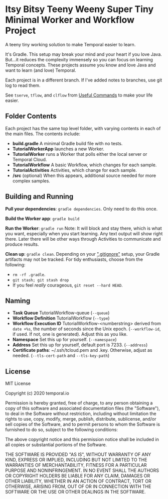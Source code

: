 # Itsy Bitsy Teeny Weeny Super Tiny Minimal Worker and Workflow Project

A teeny tiny working solution to make Temporal easier to learn. 

It's Gradle. This setup may break your mind and your heart if you love Java.  But...it reduces the complexity immensely so you can focus on learning Temporal concepts. These projects assume you know and love Java and want to learn (and love) Temporal.

Each project is in a different branch. If I've added notes to branches, use git log to read them.

See `tserve`, `tflow`, and `clflow` from [Useful Commands](https://github.com/fairlydurable/useful-cmds) to make your life easier.

## Folder Contents

Each project has the same top level folder, with varying contents in each of the main files. The contents include:

* **build.gradle** A minimal Gradle build file with no tests.
* **TutorialWorkerApp** launches a new Worker.
* **TutorialWorker** runs a Worker that polls either the local server or Temporal Cloud.
* **TutorialWorkflow** A basic Workflow, which changes for each sample.
* **TutorialActivities** Activities, which change for each sample.
* **/src** (optional) When this appears, additional source needed for more complex samples.

## Building and Running

**Pull your dependencies**: `gradle dependencies`. Only need to do this once.

**Build the Worker app**: `gradle build`

**Run the Worker**: `gradle run` Note: It will block and stay there, which is what you want, especially when you start learning. Any text output will show right there. Later there will be other ways through Activities to communicate and produce results.

**Clean up**: `gradle clean`. Depending on your [".gitignore"](https://gitignore.io) setup, your Gradle artifacts may not be tracked. For tidy enthusiasts, choose from the following:

* `rm -rf .gradle`.
* `git stash; git stash drop`
* If you feel _really_ courageous, `git reset --hard HEAD`. 

## Naming

* **Task Queue** TutorialWorkflow-queue (`--queue`)
* **Workflow Definition** TutorialWorkflow (`--type`)
* **Workflow Execution ID** TutorialWorkflow-\<numberstring> derived from `date +%s`, the number of seconds since the Unix epoch. (`--workflow-id`, if used. If not, one is generated). Adjust this as you like.
* **Namespace** Set this up for yourself. (`--namespace`)
* **Address** Set this up for yourself, default port is 7233. (`--address`)
* **Certificate paths**: ~/.ssh/tcloud.pem and .key. Otherwise, adjust as needed. (`--tls-cert-path` and `--tls-key-path`)

## License

MIT License

Copyright (c) 2020 temporal.io

Permission is hereby granted, free of charge, to any person obtaining a copy
of this software and associated documentation files (the "Software"), to deal
in the Software without restriction, including without limitation the rights
to use, copy, modify, merge, publish, distribute, sublicense, and/or sell
copies of the Software, and to permit persons to whom the Software is
furnished to do so, subject to the following conditions:

The above copyright notice and this permission notice shall be included in all
copies or substantial portions of the Software.

THE SOFTWARE IS PROVIDED "AS IS", WITHOUT WARRANTY OF ANY KIND, EXPRESS OR
IMPLIED, INCLUDING BUT NOT LIMITED TO THE WARRANTIES OF MERCHANTABILITY,
FITNESS FOR A PARTICULAR PURPOSE AND NONINFRINGEMENT. IN NO EVENT SHALL THE
AUTHORS OR COPYRIGHT HOLDERS BE LIABLE FOR ANY CLAIM, DAMAGES OR OTHER
LIABILITY, WHETHER IN AN ACTION OF CONTRACT, TORT OR OTHERWISE, ARISING FROM,
OUT OF OR IN CONNECTION WITH THE SOFTWARE OR THE USE OR OTHER DEALINGS IN THE
SOFTWARE.
